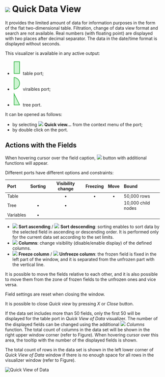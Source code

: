 # ![ ](../../images/icons/toolbar-controls/show-fast-viewer_default.svg) Quick Data View

It provides the limited amount of data for information purposes in the form of the flat two-dimensional table. Filtration, change of data view format and search are not available. Real numbers (with floating point) are displayed with two places after decimal separator. The data in the date/time format is displayed without seconds.

This visualizer is available in any active output:

* ![ ](../../images/icons/app/node/ports/outputs/table_active.svg)   table port;
* ![ ](../../images/icons/app/node/ports/outputs/variable_active.svg)  viraibles port;
* ![ ](../../images/icons/app/node/ports/outputs/tree_active.svg) tree port.

It can be opened as follows:

* by selecting ![ ](../../images/icons/toolbar-controls/show-fast-viewer_default.svg) **Quick view…** from the context menu of the port;
* by double click on the port.


## Actions with the Fields

When hovering cursor over the field caption, ![ ](../../images/icons/toolbar-controls/down_default.svg) button with additional functions will appear.

Different ports have different options and constraints:

| Port | Sorting | Visibility change | Freezing | Move | Bound |
|:---|:--:|:--:|:--:|:--:|:---|
| Table | | • | • | • | 50,000 rows |
| Tree | • | • | | | 10,000 child nodes |
| Variables | • | | | | &nbsp; |

* ![ ](../../images/icons/toolbar-controls/low-to-hight_default.svg) **Sort ascending** / ![ ](../../images/icons/toolbar-controls/hight-to-low_default.svg) **Sort descending**: sorting enables to sort data by the selected field in ascending or descending order. It is performed only for the current data set according to the set limits.
* ![ ](../../images/icons/grid/columns.svg) **Columns**: change visibility (disable/enable display) of the defined columns.
* ![ ](../../images/icons/toolbar-controls/locked_default.svg) **Freeze column** / ![ ](../../images/icons/toolbar-controls/unlocked_default.svg) **Unfreeze column**: the frozen field is fixed in the left part of the window, and it is separated from the unfrozen part with the vertical line.

It is possible to move the fields relative to each other, and it is also possible to move them from the zone of frozen fields to the unfrozen ones and vice versa.

Field settings are reset when closing the window.

It is possible to close *Quick view* by pressing *X* or *Close* button.

If the data set includes more than 50 fields, only the first 50 will be displayed for the table port in *Quick View of Data* visualizer. The number of the displayed fields  can be changed using the additional ![ ](../../images/icons/grid/columns.svg) *Columns* function. The total count of columns in the data set will be shown in the right upper window corner (refer to Figure). When hovering cursor over this area, the tooltip with the number of the displayed fields is shown.

The total count of rows in the data set is shown in the left lower corner of *Quick View of Data* window if there is no enough space for all rows in the visualizer window (refer to Figure).

![Quick View of Data](./column_amt.png)